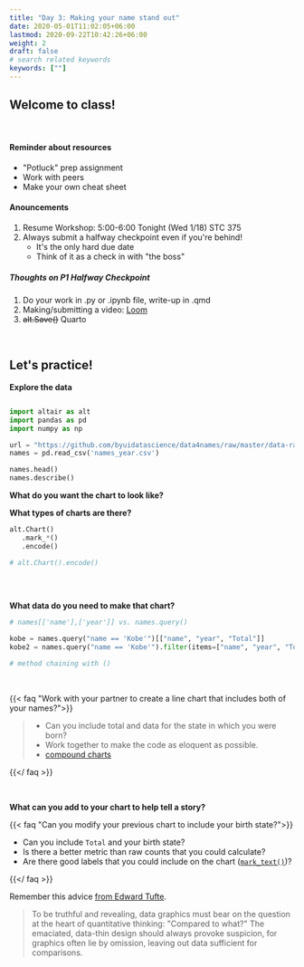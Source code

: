 ```yaml
---
title: "Day 3: Making your name stand out"
date: 2020-05-01T11:02:05+06:00
lastmod: 2020-09-22T10:42:26+06:00
weight: 2
draft: false
# search related keywords
keywords: [""]
---
```


## Welcome to class!

<br>

#### Reminder about resources

- "Potluck" prep assignment
- Work with peers
- Make your own cheat sheet

#### Anouncements

1. Resume Workshop:  5:00-6:00 Tonight (Wed 1/18) STC 375
2. Always submit a halfway checkpoint even if you're behind!
    * It's the only hard due date
    * Think of it as a check in with "the boss"

##### Thoughts on P1 Halfway Checkpoint

1. Do your work in .py or .ipynb file, write-up in .qmd
2. Making/submitting a video:  [Loom](https://www.loom.com/)
3. ~~alt.Save()~~ Quarto


<br>

## Let's practice!

**Explore the data**

```python

import altair as alt
import pandas as pd
import numpy as np

url = "https://github.com/byuidatascience/data4names/raw/master/data-raw/names_year/names_year.csv"
names = pd.read_csv('names_year.csv')

names.head()
names.describe()

```

**What do you want the chart to look like?**

**What types of charts are there?**

```python
alt.Chart()
   .mark_*()
   .encode()

# alt.Chart().encode()
   
```

<br>

**What data do you need to make that chart?**

```python
# names[['name'],['year']] vs. names.query()

kobe = names.query("name == 'Kobe'")[["name", "year", "Total"]]
kobe2 = names.query("name == 'Kobe'").filter(items=["name", "year", "Total"])

# method chaining with ()

```


<br>

{{< faq "Work with your partner to create a line chart that includes both of your names?">}}

> - Can you include total and data for the state in which you were born?
> - Work together to make the code as eloquent as possible.
> - [compound charts](https://altair-viz.github.io/user_guide/compound_charts.html)

{{</ faq >}}


<br>

**What can you add to your chart to help tell a story?**

{{< faq "Can you modify your previous chart to include your birth state?">}}

- Can you include `Total` and your birth state?
- Is there a better metric than raw counts that you could calculate?
- Are there good labels that you could include on the chart ([`mark_text()`](https://altair-viz.github.io/gallery/bar_chart_with_labels.html#gallery-bar-chart-with-labels))?

{{</ faq >}}

Remember this advice [from Edward Tufte](https://medium.com/@AnyChart/advices-by-edward-tufte-importance-of-context-for-charts-819396300255).

> To be truthful and revealing, data graphics must bear on the question at the heart of quantitative thinking: "Compared to what?" The emaciated, data-thin design should always provoke suspicion, for graphics often lie by omission, leaving out data sufficient for comparisons.


<!--------------------
{{< faq "What are some charts types we could use to answer this question?">}}

__There is a clear first choice, but I think there are a few other choices that could provide insight.__

> - [Visualization Catalog](https://datavizcatalogue.com/)
> - [Altair Example Gallery](https://altair-viz.github.io/gallery/index.html)

<iframe src="http://ipadstopwatch.com/timer-fullscreen.html" frameborder="0" scrolling="no" width="425" height="340"></iframe>


{{</ faq >}}


{{< faq "Use the `query()` method and `filter()` method to get your name and years in the rows with and include the `name`, `year`, and `Total` columns">}}

1. filter the data down to your names (`query`)
2. select the pertinent columns (`filter()`)
3. Create a new data object for your name. 

{{</ faq >}}

{{< faq "Create a line chart with your name.">}}

```python
base = (alt.Chart()
    .encode(
        x = alt.X(''),
        y = alt.Y('')
    )
    .mark_line()
)
```

{{</ faq >}}


{{< faq "Create a new DataFrame with your birthday information in the row">}}

Create a `DataFrame` with `x`, `y`, and `label` as columns. [How to create a dataframe.](https://pandas.pydata.org/pandas-docs/stable/reference/api/pandas.DataFrame.html)

{{</ faq >}}


{{< faq "Add the vertical rule mark to show your birthday">}}

These references can help:

- [Using layered charts](https://altair-viz.github.io/user_guide/compound_charts.html)
- [Altair Marks](https://altair-viz.github.io/user_guide/marks.html)
- [Add a horizontal line to an existent chart](https://github.com/altair-viz/altair/issues/2059)

{{</ faq >}}


{{< faq "Work with your partner to create a line chart that includes both of your names?">}}

> - Can you include total and data for the state in which you were born?
> - Work together to make the code as eloquent as possible.

{{</ faq >}}


{{< faq "Can you modify your previous chart to include your birth state?">}}

- Can you include `Total` and your birth state?
- Is there a better metric than raw counts that you could calculate?
- Are there good labels that you could include on the chart ([`mark_text()`](https://altair-viz.github.io/gallery/bar_chart_with_labels.html#gallery-bar-chart-with-labels))?

{{</ faq >}}


{{< faq "Now come up with a different chart than a line chart">}}

Just use your state count or the `Total` count for your name.

{{</ faq >}}
--------------------------------->

<br>
